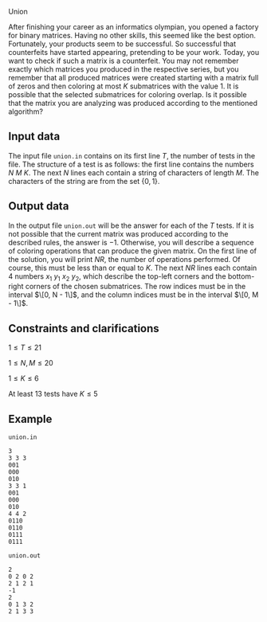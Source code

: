 Union

After finishing your career as an informatics olympian, you opened a factory for binary matrices. Having no other skills, this seemed like the best option. Fortunately, your products seem to be successful. So successful that counterfeits have started appearing, pretending to be your work. Today, you want to check if such a matrix is a counterfeit. You may not remember exactly which matrices you produced in the respective series, but you remember that all produced matrices were created starting with a matrix full of zeros and then coloring at most $K$ submatrices with the value $1$. It is possible that the selected submatrices for coloring overlap. Is it possible that the matrix you are analyzing was produced according to the mentioned algorithm?

## Input data

The input file `union.in` contains on its first line $T$, the number of tests in the file. The structure of a test is as follows: the first line contains the numbers $N$ $M$ $K$. The next $N$ lines each contain a string of characters of length $M$. The characters of the string are from the set $\{0, 1\}$.

## Output data

In the output file `union.out` will be the answer for each of the $T$ tests. If it is not possible that the current matrix was produced according to the described rules, the answer is $-1$. Otherwise, you will describe a sequence of coloring operations that can produce the given matrix. On the first line of the solution, you will print $NR$, the number of operations performed. Of course, this must be less than or equal to $K$. The next $NR$ lines each contain $4$ numbers $x_1$ $y_1$ $x_2$ $y_2$, which describe the top-left corners and the bottom-right corners of the chosen submatrices. The row indices must be in the interval $\[0, N - 1\]$, and the column indices must be in the interval $\[0, M - 1\]$.

## Constraints and clarifications

$1 \leq T \leq 21$ 

$1 \leq N, M \leq 20$ 

$1 \leq K \leq 6$ 

At least $13$ tests have $K \leq 5$ 

## Example

`union.in` 
```
3
3 3 3
001
000
010
3 3 1
001
000
010 
4 4 2
0110
0110
0111
0111
```

`union.out` 
```
2
0 2 0 2
2 1 2 1
-1
2
0 1 3 2
2 1 3 3
```